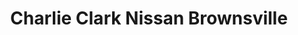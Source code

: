 ---
title: "Charlie Clark Nissan Brownsville"
url: /brownsville/charlie-clark-nissan-brownsville/
shop: Autohaus
---